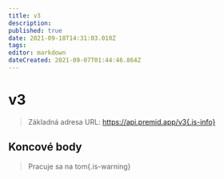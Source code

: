 ```yaml
---
title: v3
description:
published: true
date: 2021-09-18T14:31:03.010Z
tags:
editor: markdown
dateCreated: 2021-09-07T01:44:46.864Z
---
```


# v3

> Základná adresa URL: https://api.premid.app/v3{.is-info}


## Koncové body
> Pracuje sa na tom{.is-warning}